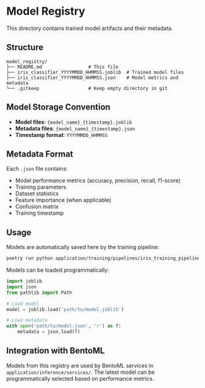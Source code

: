 # Model Registry

This directory contains trained model artifacts and their metadata.

## Structure

```
model_registry/
├── README.md                 # This file
├── iris_classifier_YYYYMMDD_HHMMSS.joblib  # Trained model files
├── iris_classifier_YYYYMMDD_HHMMSS.json    # Model metrics and metadata
└── .gitkeep                  # Keep empty directory in git
```

## Model Storage Convention

- **Model files**: `{model_name}_{timestamp}.joblib`
- **Metadata files**: `{model_name}_{timestamp}.json`
- **Timestamp format**: `YYYYMMDD_HHMMSS`

## Metadata Format

Each `.json` file contains:
- Model performance metrics (accuracy, precision, recall, f1-score)
- Training parameters
- Dataset statistics
- Feature importance (when applicable)
- Confusion matrix
- Training timestamp

## Usage

Models are automatically saved here by the training pipeline:
```bash
poetry run python application/training/pipelines/iris_training_pipeline.py
```

Models can be loaded programmatically:
```python
import joblib
import json
from pathlib import Path

# Load model
model = joblib.load('path/to/model.joblib')

# Load metadata
with open('path/to/model.json', 'r') as f:
    metadata = json.load(f)
```

## Integration with BentoML

Models from this registry are used by BentoML services in `application/inference/services/`.
The latest model can be programmatically selected based on performance metrics.